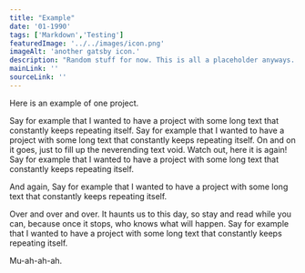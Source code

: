 ```yaml
---
title: "Example"
date: '01-1990'
tags: ['Markdown','Testing']
featuredImage: '../../images/icon.png'
imageAlt: 'another gatsby icon.'
description: "Random stuff for now. This is all a placeholder anyways... besides it's almost lunch time."
mainLink: ''
sourceLink: ''
---
```


Here is an example of one project.

Say for example that I wanted to have a project with some long text that constantly keeps repeating itself. Say for example that I wanted to have a project with some long text that constantly keeps repeating itself. On and on it goes, just to fill up the neverending text void. Watch out, here it is again! Say for example that I wanted to have a project with some long text that constantly keeps repeating itself.  

And again, Say for example that I wanted to have a project with some long text that constantly keeps repeating itself.  

Over and over and over. It haunts us to this day, so stay and read while you can, because once it stops, who knows what will happen. Say for example that I wanted to have a project with some long text that constantly keeps repeating itself.  

Mu-ah-ah-ah.  
